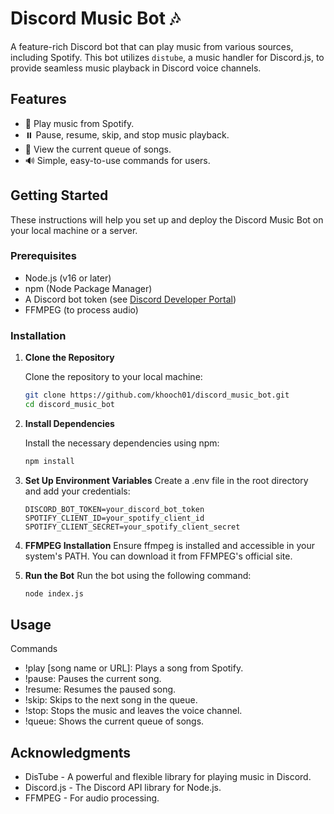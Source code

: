 # Discord Music Bot 🎶

A feature-rich Discord bot that can play music from various sources, including Spotify. This bot utilizes `distube`, a music handler for Discord.js, to provide seamless music playback in Discord voice channels.

## Features

- 🎵 Play music from Spotify.
- ⏸️ Pause, resume, skip, and stop music playback.
- 📜 View the current queue of songs.
- 🔊 Simple, easy-to-use commands for users.

## Getting Started

These instructions will help you set up and deploy the Discord Music Bot on your local machine or a server.

### Prerequisites

- Node.js (v16 or later)
- npm (Node Package Manager)
- A Discord bot token (see [Discord Developer Portal](https://discord.com/developers/applications))
- FFMPEG (to process audio)

### Installation

1. **Clone the Repository**

   Clone the repository to your local machine:

   ```bash
   git clone https://github.com/khooch01/discord_music_bot.git
   cd discord_music_bot

2. **Install Dependencies**

    Install the necessary dependencies using npm:

    ```bash
    npm install

3. **Set Up Environment Variables**
    Create a .env file in the root directory and add your credentials:

    ```env
    DISCORD_BOT_TOKEN=your_discord_bot_token
    SPOTIFY_CLIENT_ID=your_spotify_client_id
    SPOTIFY_CLIENT_SECRET=your_spotify_client_secret

4. **FFMPEG Installation**
    Ensure ffmpeg is installed and accessible in your system's PATH. You can download it from FFMPEG's official site.

5. **Run the Bot**
    Run the bot using the following command:
    ```bash
    node index.js

## Usage
Commands
- !play [song name or URL]: Plays a song from Spotify.
- !pause: Pauses the current song.
- !resume: Resumes the paused song.
- !skip: Skips to the next song in the queue.
- !stop: Stops the music and leaves the voice channel.
- !queue: Shows the current queue of songs.

## Acknowledgments
- DisTube - A powerful and flexible library for playing music in Discord.
- Discord.js - The Discord API library for Node.js.
- FFMPEG - For audio processing.
